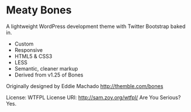 Meaty Bones
===========

A lightweight WordPress development theme with Twitter Bootstrap baked in.

* Custom
* Responsive
* HTML5 & CSS3
* LESS
* Semantic, cleaner markup
* Derived from v1.25 of Bones


Originally designed by Eddie Machado
http://themble.com/bones

License: WTFPL
License URI: http://sam.zoy.org/wtfpl/
Are You Serious? Yes.